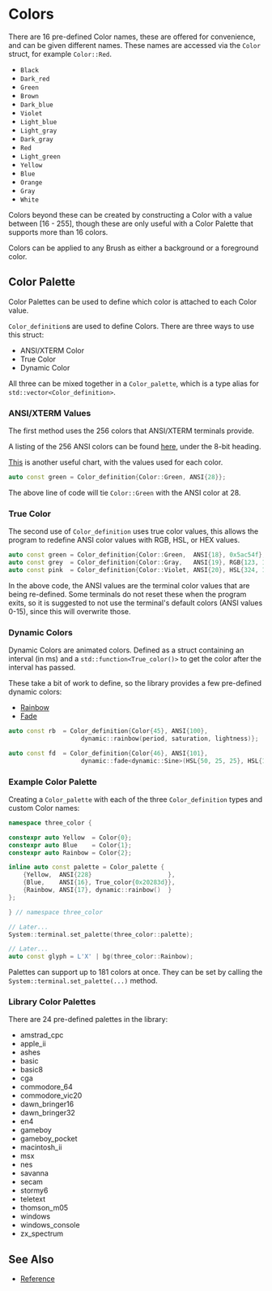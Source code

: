 # Colors

There are 16 pre-defined Color names, these are offered for convenience, and can
be given different names. These names are accessed via the `Color` struct, for
example `Color::Red`.

- `Black`
- `Dark_red`
- `Green`
- `Brown`
- `Dark_blue`
- `Violet`
- `Light_blue`
- `Light_gray`
- `Dark_gray`
- `Red`
- `Light_green`
- `Yellow`
- `Blue`
- `Orange`
- `Gray`
- `White`

Colors beyond these can be created by constructing a Color with a value between
[16 - 255], though these are only useful with a Color Palette that supports more
than 16 colors.

Colors can be applied to any Brush as either a background or a foreground color.

## Color Palette

Color Palettes can be used to define which color is attached to each Color
value.

`Color_definition`s are used to define Colors. There are three ways to use this
struct:

- ANSI/XTERM Color
- True Color
- Dynamic Color

All three can be mixed together in a `Color_palette`, which is a type alias for
`std::vector<Color_definition>`.

### ANSI/XTERM Values

The first method uses the 256 colors that ANSI/XTERM terminals provide.

A listing of the 256 ANSI colors can be found
[here](https://wikipedia.org/wiki/ANSI_escape_code#Colors), under the 8-bit
heading.

[This](https://jonasjacek.github.io/colors/) is another useful chart, with the
values used for each color.

```cpp
auto const green = Color_definition{Color::Green, ANSI{28}};
```

The above line of code will tie `Color::Green` with the ANSI color at 28.

### True Color

The second use of `Color_definition` uses true color values, this allows the
program to redefine ANSI color values with RGB, HSL, or HEX values.

```cpp
auto const green = Color_definition{Color::Green,  ANSI{18}, 0x5ac54f};
auto const grey  = Color_definition{Color::Gray,   ANSI{19}, RGB{123, 123, 123}};
auto const pink  = Color_definition{Color::Violet, ANSI{20}, HSL{324, 100, 50}};
```

In the above code, the ANSI values are the terminal color values that are being
re-defined. Some terminals do not reset these when the program exits, so it is
suggested to not use the terminal's default colors (ANSI values 0-15), since
this will overwrite those.

### Dynamic Colors

Dynamic Colors are animated colors. Defined as a struct containing an interval
(in ms) and a `std::function<True_color()>` to get the color after the interval
has passed.

These take a bit of work to define, so the library provides a few pre-defined
dynamic colors:

- [Rainbow](rainbow.md)
- [Fade](fade.md)

```cpp
auto const rb  = Color_definition{Color{45}, ANSI{100},
                    dynamic::rainbow(period, saturation, lightness)};

auto const fd  = Color_definition{Color{46}, ANSI{101},
                    dynamic::fade<dynamic::Sine>(HSL{50, 25, 25}, HSL{100, 50, 50})};
```

### Example Color Palette

Creating a `Color_palette` with each of the three `Color_definition` types and
custom Color names:

```cpp
namespace three_color {

constexpr auto Yellow  = Color{0};
constexpr auto Blue    = Color{1};
constexpr auto Rainbow = Color{2};

inline auto const palette = Color_palette {
    {Yellow,  ANSI{228}                     },
    {Blue,    ANSI{16}, True_color{0x20283d}},
    {Rainbow, ANSI{17}, dynamic::rainbow()  }
};

} // namespace three_color

// Later...
System::terminal.set_palette(three_color::palette);

// Later...
auto const glyph = L'X' | bg(three_color::Rainbow);
```

Palettes can support up to 181 colors at once. They can be set by calling the
`System::terminal.set_palette(...)` method.

### Library Color Palettes

There are 24 pre-defined palettes in the library:

- amstrad_cpc
- apple_ii
- ashes
- basic
- basic8
- cga
- commodore_64
- commodore_vic20
- dawn_bringer16
- dawn_bringer32
- en4
- gameboy
- gameboy_pocket
- macintosh_ii
- msx
- nes
- savanna
- secam
- stormy6
- teletext
- thomson_m05
- windows
- windows_console
- zx_spectrum

## See Also

- [Reference](https://a-n-t-h-o-n-y.github.io/CPPurses/structcppurses_1_1Color.html)
